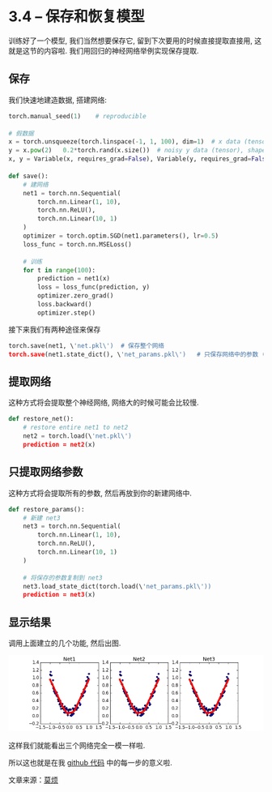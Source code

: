 # 3.4 – 保存和恢复模型

训练好了一个模型, 我们当然想要保存它, 留到下次要用的时候直接提取直接用, 这就是这节的内容啦. 我们用回归的神经网络举例实现保存提取.

## 保存

我们快速地建造数据, 搭建网络:

```py
torch.manual_seed(1)    # reproducible

# 假数据
x = torch.unsqueeze(torch.linspace(-1, 1, 100), dim=1)  # x data (tensor), shape=(100, 1)
y = x.pow(2)   0.2*torch.rand(x.size())  # noisy y data (tensor), shape=(100, 1)
x, y = Variable(x, requires_grad=False), Variable(y, requires_grad=False)

def save():
    # 建网络
    net1 = torch.nn.Sequential(
        torch.nn.Linear(1, 10),
        torch.nn.ReLU(),
        torch.nn.Linear(10, 1)
    )
    optimizer = torch.optim.SGD(net1.parameters(), lr=0.5)
    loss_func = torch.nn.MSELoss()

    # 训练
    for t in range(100):
        prediction = net1(x)
        loss = loss_func(prediction, y)
        optimizer.zero_grad()
        loss.backward()
        optimizer.step()
```

接下来我们有两种途径来保存

```py
torch.save(net1, \'net.pkl\')  # 保存整个网络
torch.save(net1.state_dict(), \'net_params.pkl\')   # 只保存网络中的参数 (速度快, 占内存少)
```

## 提取网络

这种方式将会提取整个神经网络, 网络大的时候可能会比较慢.

```py
def restore_net():
    # restore entire net1 to net2
    net2 = torch.load(\'net.pkl\')
    prediction = net2(x)
```

## 只提取网络参数

这种方式将会提取所有的参数, 然后再放到你的新建网络中.

```py
def restore_params():
    # 新建 net3
    net3 = torch.nn.Sequential(
        torch.nn.Linear(1, 10),
        torch.nn.ReLU(),
        torch.nn.Linear(10, 1)
    )

    # 将保存的参数复制到 net3
    net3.load_state_dict(torch.load(\'net_params.pkl\'))
    prediction = net3(x)
```

## 显示结果

调用上面建立的几个功能, 然后出图.

![](img/68f39521fc6853acdf26440e7d5a2861.png)

这样我们就能看出三个网络完全一模一样啦.

所以这也就是在我 [github 代码](https://github.com/MorvanZhou/PyTorch-Tutorial/blob/master/tutorial-contents/304_save_reload.py) 中的每一步的意义啦.

文章来源：[莫烦](https://morvanzhou.github.io/)
